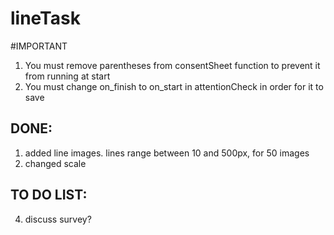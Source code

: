 # lineTask

#IMPORTANT

1. You must remove parentheses from consentSheet function to prevent it from running at start
2. You must change on_finish to on_start in attentionCheck in order for it to save

## DONE:

1. added line images. lines range between 10 and 500px, for 50 images
2. changed scale
 
## TO DO LIST:
4. discuss survey?
